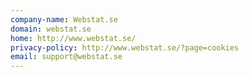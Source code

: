 ```yaml
---
company-name: Webstat.se
domain: webstat.se
home: http://www.webstat.se/
privacy-policy: http://www.webstat.se/?page=cookies
email: support@webstat.se
---
```




